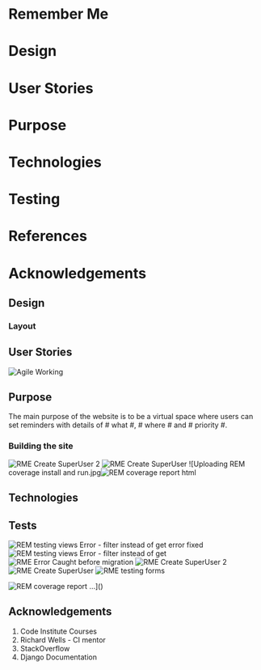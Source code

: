 # Remember Me #

# Design #
# User Stories #
# Purpose #
# Technologies #
# Testing #
# References #
# Acknowledgements #


## Design ##


### Layout ###

## User Stories ##

![Agile Working](https://user-images.githubusercontent.com/88729876/189502819-e7124234-a6f8-4dd9-8a5b-8670d77235dc.jpg)




## Purpose ##

The main purpose of the website is to be a virtual space where users can set reminders with details of # what #, # where # and # priority #.



### Building the site ###

![RME Create SuperUser 2](https://user-images.githubusercontent.com/88729876/171025545-c862422f-4f96-4ce3-a563-288531e7ebc7.jpg)
![RME Create SuperUser](https://user-images.githubusercontent.com/88729876/171025559-304abf79-76a9-48ed-b0de-e058c291f8bb.jpg)
![Uploading REM coverage install and run.jpg![REM coverage report html](https://user-images.githubusercontent.com/88729876/171025437-068bf89e-436a-4e78-9285-6db6aad511c6.jpg)


## Technologies ##


## Tests ##


![REM testing views Error - filter instead of get error fixed](https://user-images.githubusercontent.com/88729876/171025473-f5a12f24-2f3e-4e98-b9f1-102e6e245ea9.jpg)
![REM testing views Error - filter instead of get](https://user-images.githubusercontent.com/88729876/171025492-5a5069fe-f459-489c-8585-2b8390c57890.jpg)
![RME  Error Caught before migration](https://user-images.githubusercontent.com/88729876/171025511-406e30fb-fd53-4af7-a362-e07116354a0b.jpg)
![RME Create SuperUser 2](https://user-images.githubusercontent.com/88729876/171025545-c862422f-4f96-4ce3-a563-288531e7ebc7.jpg)
![RME Create SuperUser](https://user-images.githubusercontent.com/88729876/171025559-304abf79-76a9-48ed-b0de-e058c291f8bb.jpg)
![RME testing forms](https://user-images.githubusercontent.com/88729876/171025563-4574d204-38a6-45e1-a542-bba9282cf549.jpg)

![REM coverage report](https://user-images.githubusercontent.com/88729876/171025461-796e072f-b50e-412e-b6c5-a153543494e1.jpg)
…]()

## Acknowledgements ##
1. Code Institute Courses
2. Richard Wells - CI mentor
3. StackOverflow
4. Django Documentation

